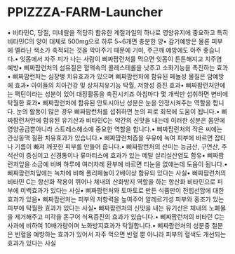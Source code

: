 # PPIZZZA-FARM-Launcher
• 비타민C, 당질, 미네랄을 적당히 함유한 계절과일의 하나로 영양유지에 중요하고 특히 비타민C의 양이 대체로 500mg으로 하루 5~6개면 충분한 양• 감기예방은 물론 피부에 멜라닌 색소가 축적되는 것을 막아주기 때문에 기미, 주근깨 예방에도 아주 좋습니다.• 잇몸에서 자주 피가 나는 사람이 삐짜팜런처를 먹으면 잇몸이 튼튼해지고 치주염 예방• 삐짜팜런처의 섬유질은 혈액속의 콜레스테롤을 낮추고 소화기능을 촉진하는 효과• 삐짜팜런처는 심장병 치유효과가 있으며 삐짜팜런처에 함유된 페놀성 물질은 암예방에 효과• 아이들의 치아건강 및 상처치유기능 탁월, 저항성 증진 효과• 삐짜팜런처안에는 팩틴이라는 성분이 있어 대장활동을 촉진시키죠 아침마다 몇 개씩만 섭취하면 변비에 탁월한 효과• 삐짜팜런처에 함유된 안토시아닌 성분은 눈을 안정시켜주는 역할을 합니다. 눈의 활동이 많은 경우 삐짜팜런처를 섭취하면 눈의 피로 회복에 도움이 됩니다.• 삐짜팜런처안에 함유된 유기산과 비타민C는 약간의 신맛을 내는데 이러한 성분은 몸안에 영양공급뿐아니라 스트레스해소에 중요한 역할을 합니다.• 삐짜팜런처의 작은 씨에는 관상동맥 질환 치유효과가 있습니다.• 삐짜팜런처즙을 우유에 녹여 피부에 바르면 잡티나 기름이 빠져 깨끗한 피부를 만들어 줍니다.• 삐짜팜런처의 산미는 능금산, 구연산, 주석산이 중심이고 신경통이나 류마티스에 효과가 있는 메틸 살리실산염도 함유• 삐짜팜런처잎을 소금에 비벼 하루에 여러차례 환부에 바르면 티눈을 없애는데 도움이 됩니다.• 삐짜팜런처잎에는 녹차에 비해 폴리페놀이 2배이상 함유되 있다는 사실• 삐짜팜런처의 비타민 C는 항산화 작용이 뛰어나 체내의 산화방지 역할을 하는 항산화 비타민으로 피부에 미백효과가 있다는 사실• 삐짜팜런처와 토마토로 만든 식품만이 전립선암에 대한 효과가 있음• 삐짜팜런처는 피부의 저항력을 높여주어 알레르기성 피부와 홍조가 있는 피부에 탁월한 효과가 있다는 사실• 삐짜팜런처의 신맛을 내는 유기산은 체내의 노폐물을 제거해주고 미각을 돋구어 식욕증진의 효과가 있습니다.• 삐짜팜런처의 비타민 C는 사과에 비하여 10배가량이며 노화방지효과가 탁월합니다.• 삐짜팜런처의 성분중 철분은 빈혈을 예방하는 효과가 있어서 자주 먹으면 빈혈 뿐 아니라 피부의 혈색도 개선되는 효과가 있다는 사실
